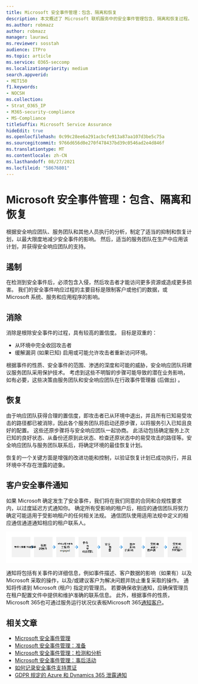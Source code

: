 ```yaml
---
title: Microsoft 安全事件管理：包含、隔离和恢复
description: 本文概述了 Microsoft 联机服务中的安全事件管理包含、隔离和恢复过程。
ms.author: robmazz
author: robmazz
manager: laurawi
ms.reviewer: sosstah
audience: ITPro
ms.topic: article
ms.service: O365-seccomp
ms.localizationpriority: medium
search.appverid:
- MET150
f1.keywords:
- NOCSH
ms.collection:
- Strat_O365_IP
- M365-security-compliance
- MS-Compliance
titleSuffix: Microsoft Service Assurance
hideEdit: true
ms.openlocfilehash: 0c99c28ee6a291acbcfe913a87aa107d3be5c75a
ms.sourcegitcommit: 9766d656d0e270f478437bd39c0546ad2e4d846f
ms.translationtype: MT
ms.contentlocale: zh-CN
ms.lasthandoff: 08/27/2021
ms.locfileid: "58676801"
---
```

# <a name="microsoft-security-incident-management-containment-eradication-and-recovery"></a>Microsoft 安全事件管理：包含、隔离和恢复

根据安全响应团队、服务团队和其他人员执行的分析，制定了适当的抑制和恢复计划，以最大限度地减少安全事件的影响。 然后，适当的服务团队在生产中应用该计划，并获得安全响应团队的支持。

## <a name="containment"></a>遏制

在检测到安全事件后，必须包含入侵，然后攻击者才能访问更多资源或造成更多损害。 我们的安全事件响应过程的主要目标是限制客户或他们的数据，或 Microsoft 系统、服务和应用程序的影响。

## <a name="eradication"></a>消除

消除是根除安全事件的过程，具有较高的置信度。 目标是双重的：

- 从环境中完全收回攻击者
- 缓解漏洞 (如果已知) 启用或可能允许攻击者重新访问环境。

根据事件的性质、安全事件的范围、渗透的深度和可能的威胁，安全响应团队将建议服务团队采用保护技术。 考虑到这些不明智的步骤可能导致的潜在业务影响，如有必要，这些决策由服务团队和安全响应团队在行政事件管理器 (后做出) 。

## <a name="recovery"></a>恢复

由于响应团队获得合理的置信度，即攻击者已从环境中退出，并且所有已知易受攻击的路径都已被消除，因此各个服务团队将启动还原步骤，以将服务引入已知且良好的配置。 这些还原步骤将与安全响应团队一起协商。 此活动包括确定服务上次已知的良好状态、从备份还原到此状态、检查还原状态中的易受攻击的路径等。安全响应团队与服务团队联系后，将确定环境的最佳恢复计划。

恢复的一个关键方面是增强的改进功能和控制，以验证恢复计划已成功执行，并且环境中不存在泄露的迹象。

## <a name="customer-notification-of-security-incident"></a>客户安全事件通知

如果 Microsoft 确定发生了安全事件，我们将在我们同意的合同和合规性要求内，以过度延迟方式通知你。 确定所有受影响的租户后，相应的通信团队将努力确定可能适用于受影响租户的任何相关法规。 通信团队使用适用法规中定义的相应通信通道通知相应的租户联系人。

![事件响应流程。](../media/assurance-incident-response-process.png)

通知将包括有关事件的详细信息，例如事件描述、客户数据的影响（如果有）以及 Microsoft 采取的操作，以及/或建议客户为解决问题并防止重复采取的操作。 通知将传递到 Microsoft (租户) 指定的管理员。 若要确保收到通知，应确保管理员在租户配置文件中提供和维护准确的联系信息。 此外，根据事件的性质，Microsoft 365也可通过服务运行状况仪表板Microsoft 365[通知客户](http://status.yammer.com/)。

## <a name="related-articles"></a>相关文章

- [Microsoft 安全事件管理](assurance-security-incident-management.md)
- [Microsoft 安全事件管理：准备](assurance-sim-preparation.md)
- [Microsoft 安全事件管理：检测和分析](assurance-sim-detection-analysis.md)
- [Microsoft 安全事件管理：事后活动](assurance-sim-post-incident-activity.md)
- [如何记录安全事件支持票证](/azure/security/fundamentals/event-support-ticket)
- [GDPR 规定的 Azure 和 Dynamics 365 泄露通知](/compliance/regulatory/gdpr-breach-azure-dynamics)
